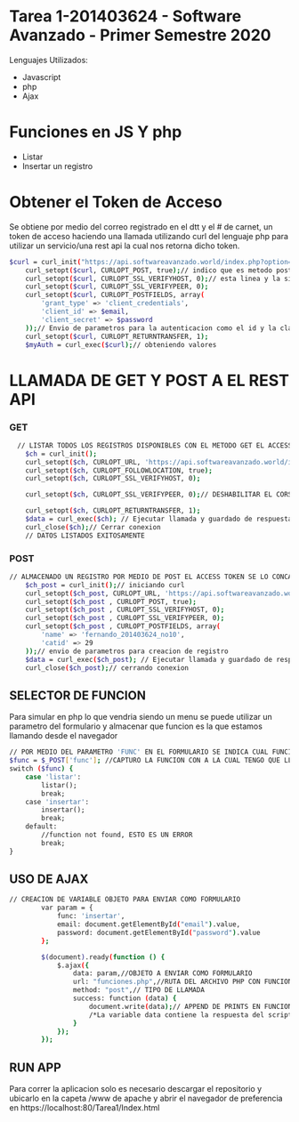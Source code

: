 # Tarea 1-201403624 - Software Avanzado - Primer Semestre 2020 

Lenguajes Utilizados:
  - Javascript
  - php
  - Ajax

# Funciones en JS Y php

  - Listar
  - Insertar un registro 

# Obtener el Token de Acceso

Se obtiene por medio del correo registrado en el dtt y el # de carnet, un token de acceso haciendo una llamada utilizando curl del lenguaje php para utilizar un servicio/una rest api la cual nos retorna dicho token.
```sh
$curl = curl_init("https://api.softwareavanzado.world/index.php?option=token&api=oauth2");// URL DONDE SE ENCUENTRA EL SERVICIO
    curl_setopt($curl, CURLOPT_POST, true);// indico que es metodo post
    curl_setopt($curl, CURLOPT_SSL_VERIFYHOST, 0);// esta linea y la siguien apago cors
    curl_setopt($curl, CURLOPT_SSL_VERIFYPEER, 0);
    curl_setopt($curl, CURLOPT_POSTFIELDS, array(
        'grant_type' => 'client_credentials',
        'client_id' => $email, 
        'client_secret' => $password
    ));// Envio de parametros para la autenticacion como el id y la clave
    curl_setopt($curl, CURLOPT_RETURNTRANSFER, 1);
    $myAuth = curl_exec($curl);// obteniendo valores 
```
# LLAMADA DE GET Y POST A EL REST API 
### GET
```sh
  // LISTAR TODOS LOS REGISTROS DISPONIBLES CON EL METODO GET EL ACCESS TOKEN SE LO CONCATENO AL FINAL
    $ch = curl_init(); 
    curl_setopt($ch, CURLOPT_URL, 'https://api.softwareavanzado.world/index.php?webserviceClient=administrator&webserviceVersion=1.0.0&option=contact&api=hal&list[limit]=0&access_token='.$accessToken->access_token);// URL DONDE SE ENCUENTRA EL SERVICIO
    curl_setopt($ch, CURLOPT_FOLLOWLOCATION, true);
    curl_setopt($ch, CURLOPT_SSL_VERIFYHOST, 0);

    curl_setopt($ch, CURLOPT_SSL_VERIFYPEER, 0);// DESHABILITAR EL CORS

    curl_setopt($ch, CURLOPT_RETURNTRANSFER, 1); 
    $data = curl_exec($ch); // Ejecutar llamada y guardado de respuesta en variable 
    curl_close($ch);// Cerrar conexion
    // DATOS LISTADOS EXITOSAMENTE 
```

### POST

```sh
// ALMACENADO UN REGISTRO POR MEDIO DE POST EL ACCESS TOKEN SE LO CONCATENO AL FINAL
    $ch_post = curl_init();// iniciando curl
    curl_setopt($ch_post, CURLOPT_URL, 'https://api.softwareavanzado.world/index.php?webserviceClient=administrator&webserviceVersion=1.0.0&option=contact&api=hal&access_token='.$accessToken->access_token); // URL DONDE SE ENCUENTRA EL SERVICIO
    curl_setopt($ch_post , CURLOPT_POST, true);
    curl_setopt($ch_post , CURLOPT_SSL_VERIFYHOST, 0);
    curl_setopt($ch_post , CURLOPT_SSL_VERIFYPEER, 0);
    curl_setopt($ch_post , CURLOPT_POSTFIELDS, array(
        'name' => 'fernando_201403624_no10',
        'catid' => 29
    ));// envio de parametros para creacion de registro
    $data = curl_exec($ch_post); // Ejecutar llamada y guardado de respuesta en variable 
    curl_close($ch_post);// cerrando conexion
```

## SELECTOR DE FUNCION

Para simular en php lo que vendria siendo un menu se puede utilizar un parametro del formulario y almacenar que funcion es la que estamos llamando desde el navegador 
```sh
// POR MEDIO DEL PARAMETRO 'FUNC' EN EL FORMULARIO SE INDICA CUAL FUNCION EJECUTAR 
$func = $_POST['func']; //CAPTURO LA FUNCION CON A LA CUAL TENGO QUE LLAMAR
switch ($func) {
    case 'listar':
        listar();
        break;
    case 'insertar':
        insertar();
        break;    
    default:
        //function not found, ESTO ES UN ERROR
        break;
}
```
## USO DE AJAX
```sh
// CREACION DE VARIABLE OBJETO PARA ENVIAR COMO FORMULARIO
		var param = {
			func: 'insertar',
			email: document.getElementById("email").value,
			password: document.getElementById("password").value
		};

		$(document).ready(function () {
			$.ajax({
				data: param,//OBJETO A ENVIAR COMO FORMULARIO
				url: "funciones.php",//RUTA DEL ARCHIVO PHP CON FUNCIONES
				method: "post",// TIPO DE LLAMADA
				success: function (data) {
					document.write(data);// APPEND DE PRINTS EN FUNCION PHP
					/*La variable data contiene la respuesta del script PHP*/
				}
			});
		});
```

## RUN APP

Para correr la aplicacion solo es necesario descargar el repositorio y ubicarlo en la capeta /www de apache y abrir el navegador de preferencia en https://localhost:80/Tarea1/Index.html

